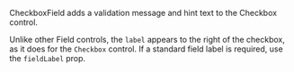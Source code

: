 CheckboxField adds a validation message and hint text to the Checkbox control.

Unlike other Field controls, the `label` appears to the right of the checkbox, as it does for the `Checkbox` control. If a standard field label is required, use the `fieldLabel` prop.
